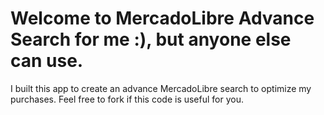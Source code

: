 # Welcome to MercadoLibre Advance Search for me :), but anyone else can use.

I built this app to create an advance MercadoLibre search to optimize my purchases. Feel free to fork if this code is useful for you. 
